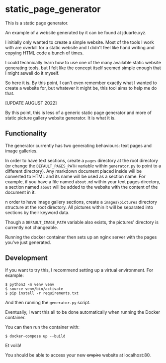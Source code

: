 # static_page_generator

This is a static page generator.

An example of a website generated by it can be found at jduarte.xyz.

I initially only wanted to create a simple website. Most of the tools I work with are overkill for a static website and I didn't feel like hand writing and copying HTML code a bunch of times.

I could technically learn how to use one of the many available static website generating tools, but I felt like the concept itself seemed simple enough that I might aswell do it myself.

So here it is. By this point, I can't even remember exactly what I wanted to create a website for, but whatever it might be, this tool aims to help me do that.

[UPDATE AUGUST 2022]

By this point, this is less of a generic static page generator and more of static picture gallery website generator. It is what it is.

## Functionality

The generator currently has two generating behaviours: text pages and image galleries.

In order to have text sections, create a `pages` directory at the root directory (or change the `DEFAULT_PAGES_PATH` variable within `generator.py` to point to a different directory). Any markdown document placed inside will be converted to HTML and its name will be used as a section name. For example, if you have a file named `about.md` within your text pages directory, a section named `about` will be added to the website with the content of the document in it.

n order to have image gallery sections, create a `images\pictures` directory structure at the root directory. All pictures within it will be separated into sections by their keyword data.

Though a `DEFAULT_IMAGE_PATH` variable also exists, the pictures' directory is currently not changeable.

Running the docker container then sets up an nginx server with the pages you've just generated.

## Development

If you want to try this, I recommend setting up a virtual environment. For example:

```
$ python3 -m venv venv
$ source venv/bin/activate
$ pip install -r requirements.txt
```

And then running the `generator.py` script.

Eventually, I want this all to be done automatically when running the Docker container.

You can then run the container with:

```
$ docker-compose up --build
```

Et voilà!

You should be able to access your new ~~empire~~ website at localhost:80.
